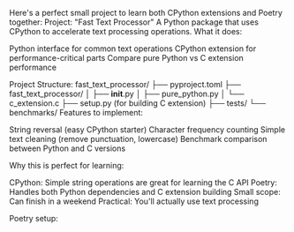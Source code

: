 Here's a perfect small project to learn both CPython extensions and Poetry together:
Project: "Fast Text Processor"
A Python package that uses CPython to accelerate text processing operations.
What it does:

Python interface for common text operations
CPython extension for performance-critical parts
Compare pure Python vs C extension performance

Project Structure:
fast_text_processor/
├── pyproject.toml
├── fast_text_processor/
│   ├── __init__.py
│   ├── pure_python.py
│   └── c_extension.c
├── setup.py (for building C extension)
├── tests/
└── benchmarks/
Features to implement:

String reversal (easy CPython starter)
Character frequency counting
Simple text cleaning (remove punctuation, lowercase)
Benchmark comparison between Python and C versions

Why this is perfect for learning:

CPython: Simple string operations are great for learning the C API
Poetry: Handles both Python dependencies and C extension building
Small scope: Can finish in a weekend
Practical: You'll actually use text processing

Poetry setup:
